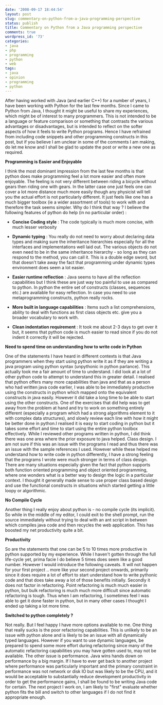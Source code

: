 ```yaml
---
date: '2008-09-17 18:44:54'
layout: post
slug: commentary-on-python-from-a-java-programming-perspective
status: publish
title: Commentary on Python from a Java programming perspective
comments: true
wordpress_id: '73'
categories:
- java
- php
- programming
- python
- web
tags:
- java
- opinion
- programming
- python
---
```


After having worked with Java (and earlier C++) for a number of years, I have been working with Python for the last few months. Since I came to Python from Java, I thought it might be useful to share my experiences, which might be of interest to many programmers. This is not intended to be a language or feature comparison or something that contrasts the various advantages or disadvantages, but is intended to reflect on the softer aspects of how it feels to write Python programs. Hence I have refrained from including code snippets and other programming constructs in this post, but if you believe I am unclear in some of the comments I am making, do let me know and I shall be glad to update the post or write a new one as required.

**Programming is Easier and Enjoyable**

I think the most dominant impression from the last few months is that python does make programming feel a lot more easier and often more enjoyable. The feeling is not very different between riding a bicycle without gears then riding one with gears. In the latter case one just feels one can cover a lot more distance much more easily though any physicist will tell you the actual effort is not particularly different. It just feels like one has a much bigger toolbox (ie a wider assortment of tools) to work with and therefore the task seems simpler. Why do I think that way ? I believe the following features of python do help (in no particular order) :



	
  * **Concise Coding style** : The code typically is much more concise, with much lesser verbosity

	
  * **Dynamic typing** : You really do not need to worry about declaring data types and making sure the inheritance hierarchies especially for all the interfaces and implementations well laid out. The various objects do not even need to be in the same inheritance hierarchy - so long as they can respond to the method, you can call it. This is a double edge sword, but that doesn't take away the fact that programming under dynamic types environment does seem a lot easier.

	
  * **Easier runtime reflection** : Java seems to have all the reflection capabilities but I think these are just way too painful to use as compared to python. In python the entire set of constructs (classes, sequences etc.) are available for easy reflection. In case you need to use metaprogramming constructs, python really rocks.

	
  * **More built in language capabilities** : Items such a list comprehensions, ability to deal with functions as first class objects etc. give you a broader vocabulary to work with.

	
  * **Clean indentation requirement** : It took me about 2-3 days to get over it but, it seems that python code is much easier to read since if you do not indent it correctly it will be rejected.



**Need to spend time on understanding how to write code in Python**

One of the statements I have heard in different contexts is that Java programmers when they start using python write it as if they are writing a java program using python syntax (unpythonic in python parlance). This actually took me a fair amount of time to understand. I did look at a lot of other python code to attempt to understand this in greater detail. I realised that python offers many more capabilities than java and that as a person who had written java code earlier, I was able to be immediately productive using the constructs in python which mapped onto the equivalent constructs in java easily. However it did take a long time to be able to start using the other constructs. One of the exercises that did help was to get away from the problem at hand and try to work on something entirely different (especially a program which had a strong algorithms element to it with complex data structures), and slowly review each line with how it might be better done in python.I realised it is easy to start coding in python but it takes some effort and time to start using the entire python toolbox effectively. While I reviewed other programs written in python, I did think there was one area where the prior exposure to java helped. Class design. I am not sure if this was an issue with the programs I read and thus there was an issue with the sample references I used. However while these helped me understand how to write code in python differently, I have a strong feeling that the programs I wrote were much stronger in terms of class design. There are many situations especially given the fact that python supports both function oriented programming and object oriented programming, where one wonders what is a better way to design the logic in a particular context. I thought it generally made sense to use proper class based design and use the functional constructs in situations which started getting a little loopy or algorithmic.

**No Compile Cycle**

Another thing I really enjoy about python is - no compile cycle (its implicit). So while in the middle of my editor, I could exit to the shell prompt, run the source immediately without trying to deal with an ant script in between which compiles java code and then recycles the web application. This has boosted my net productivity quite a bit. 

**Productivity**

So are the statements that one can be 5 to 10 times more productive in python supported by my experience. While I haven't gotten through the full life-cycle yet, prima facie I do believe 5 times does seem like a good number. However I would introduce the following caveats. It will not happen for your first project .. more like your second project onwards, primarily since it does require a lot of effort to start understand how to write pythonic code and that does take away a lot of those benefits initially. Secondly it does not factor in refactoring. Point refactoring is much much easier in python, but bulk refactoring is much much more difficult since automatic refactoring is tough. Thus when I am refactoring, I sometimes feel I was able to get it done faster in python, but in many other cases I thought I ended up taking a lot more time.

**Switched to python completely ?**

Not really. But I feel happy I have more options available to me. One thing that really sucks is the poor refactoring capabilities. This is unlikely to be an issue with python alone and is likely to be an issue with all dynamically typed languages. However if you want to use dynamic languages, be prepared to spend some more effort during refactoring since many of the automatic refactoring capabilities you may have gotten used to, may not be available. The other issue is performance. Java wins hands down on performance by a big margin. If I have to ever get back to another project where performance was particularly important and the primary constraint in performance was not network or disk IO but was likely to be the CPU, and it would be acceptable to substantially reduce development productivity in order to get the performance gains, I shall be found to be writing Java code for certain. The next project I work on, I am likely to "first" evaluate whether python fits the bill and switch to other languages if I do not find it appropriate enough.



